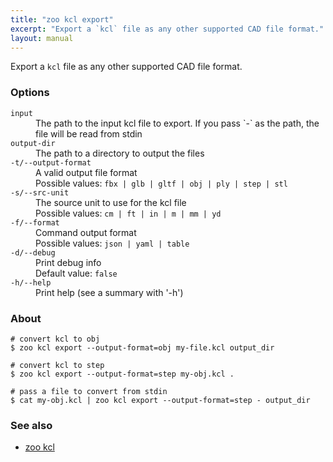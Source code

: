 ```yaml
---
title: "zoo kcl export"
excerpt: "Export a `kcl` file as any other supported CAD file format."
layout: manual
---
```


Export a `kcl` file as any other supported CAD file format.

### Options

<dl class="flags">
   <dt><code>input</code></dt>
   <dd>The path to the input kcl file to export. If you pass `-` as the path, the file will be read from stdin</dd>

   <dt><code>output-dir</code></dt>
   <dd>The path to a directory to output the files</dd>

   <dt><code>-t/--output-format</code></dt>
   <dd>A valid output file format<br/>Possible values: <code>fbx | glb | gltf | obj | ply | step | stl</code></dd>

   <dt><code>-s/--src-unit</code></dt>
   <dd>The source unit to use for the kcl file<br/>Possible values: <code>cm | ft | in | m | mm | yd</code></dd>

   <dt><code>-f/--format</code></dt>
   <dd>Command output format<br/>Possible values: <code>json | yaml | table</code></dd>

   <dt><code>-d/--debug</code></dt>
   <dd>Print debug info<br/>Default value: <code>false</code></dd>

   <dt><code>-h/--help</code></dt>
   <dd>Print help (see a summary with '-h')</dd>
</dl>


### About

```
# convert kcl to obj
$ zoo kcl export --output-format=obj my-file.kcl output_dir

# convert kcl to step
$ zoo kcl export --output-format=step my-obj.kcl .

# pass a file to convert from stdin
$ cat my-obj.kcl | zoo kcl export --output-format=step - output_dir
```

### See also

* [zoo kcl](./zoo_kcl)